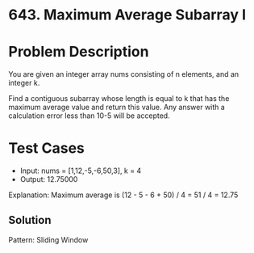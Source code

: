 # 643. Maximum Average Subarray I

# Problem Description
You are given an integer array nums consisting of n elements, and an integer k.

Find a contiguous subarray whose length is equal to k that has the maximum average value and return this value. Any answer with a calculation error less than 10-5 will be accepted.

# Test Cases
- Input: nums = [1,12,-5,-6,50,3], k = 4
- Output: 12.75000

Explanation: Maximum average is (12 - 5 - 6 + 50) / 4 = 51 / 4 = 12.75

## Solution

Pattern: Sliding Window